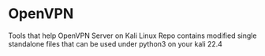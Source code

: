 # OpenVPN
Tools that help OpenVPN Server on Kali Linux
Repo contains modified single standalone files that can be used under python3 on your kali 22.4
